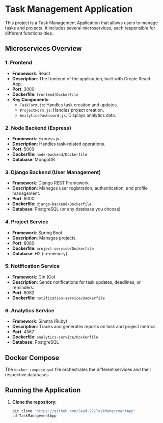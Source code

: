 # Task Management Application

This project is a Task Management Application that allows users to manage tasks and projects. It includes several microservices, each responsible for different functionalities.

## Microservices Overview

### 1. Frontend
- **Framework**: React
- **Description**: The frontend of the application, built with Create React App.
- **Port**: 3000
- **Dockerfile**: `frontend/Dockerfile`
- **Key Components**:
  - `TaskForm.js`: Handles task creation and updates.
  - `ProjectForm.js`: Handles project creation.
  - `AnalyticsDashboard.js`: Displays analytics data.

### 2. Node Backend (Express)
- **Framework**: Express.js
- **Description**: Handles task-related operations.
- **Port**: 5000
- **Dockerfile**: `node-backend/Dockerfile`
- **Database**: MongoDB

### 3. Django Backend (User Management)
- **Framework**: Django REST Framework
- **Description**: Manages user registration, authentication, and profile management.
- **Port**: 8000
- **Dockerfile**: `django-backend/Dockerfile`
- **Database**: PostgreSQL (or any database you choose)

### 4. Project Service
- **Framework**: Spring Boot
- **Description**: Manages projects.
- **Port**: 8080
- **Dockerfile**: `project-service/Dockerfile`
- **Database**: H2 (in-memory)

### 5. Notification Service
- **Framework**: Gin (Go)
- **Description**: Sends notifications for task updates, deadlines, or reminders.
- **Port**: 8082
- **Dockerfile**: `notification-service/Dockerfile`

### 6. Analytics Service
- **Framework**: Sinatra (Ruby)
- **Description**: Tracks and generates reports on task and project metrics.
- **Port**: 4567
- **Dockerfile**: `analytics-service/Dockerfile`
- **Database**: PostgreSQL

## Docker Compose

The `docker-compose.yml` file orchestrates the different services and their respective databases.

## Running the Application

1. **Clone the repository**:
   ```sh
   git clone "https://github.com/Saad-27/TaskManagementApp"
   cd TaskManagementApp
